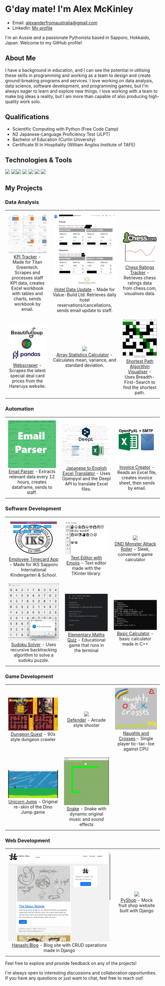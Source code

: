 # G'day mate! I'm Alex McKinley
- Email: alexanderfromaustralia@gmail.com
- LinkedIn: [My profile](https://www.linkedin.com/in/alex-mckinley-257266296/)
  
I'm an Aussie and a passionate Pythonista based in Sapporo, Hokkaido, Japan. Welcome to my GitHub profile!

## About Me
I have a background in education, and I can see the potential in utilising these skills in programming and working as a team to design and create ground-breaking programs and services. I love working on data analysis, data science, software development, and programming games, but I'm always eager to learn and explore new things. I love working with a team to make big ideas a reality, but I am more than capable of also producing high-quality work solo.

## Qualifications
- Scientific Computing with Python (Free Code Camp)
- N2 Japanese-Language Proficiency Test (JLPT)
- Bachelor of Education (Curtin University)
- Certificate III In Hospitality (William Angliss Institute of TAFE)

## Technologies & Tools
  <img src="https://upload.wikimedia.org/wikipedia/commons/c/c3/Python-logo-notext.svg" height="80"> <img src="https://jupyter.org/assets/share.png" height="80"><img src="https://www.djangoproject.com/m/img/logos/django-logo-positive.png" height="80"> <img src="https://upload.wikimedia.org/wikipedia/commons/thumb/8/87/Sql_data_base_with_logo.png/800px-Sql_data_base_with_logo.png?20210130181641" height="80"> <img src="https://upload.wikimedia.org/wikipedia/commons/thumb/6/61/HTML5_logo_and_wordmark.svg/120px-HTML5_logo_and_wordmark.svg.png" height="80"> <img src="https://upload.wikimedia.org/wikipedia/commons/thumb/d/d5/CSS3_logo_and_wordmark.svg/363px-CSS3_logo_and_wordmark.svg.png" height="80"> <img src="https://upload.wikimedia.org/wikipedia/commons/thumb/1/18/ISO_C%2B%2B_Logo.svg/1822px-ISO_C%2B%2B_Logo.svg.png" height="80">

## My Projects


### Data Analysis

<table>
 <tr>
    <td align="center" style="padding: 10px;">
      <img src="https://github.com/SapporoAlex/KPI-Tracker/blob/main/preview.jpg?raw=true" style="max-width:100%; height:auto;"">
      <br>
      <a href="https://github.com/SapporoAlex/KPI-Tracker/tree/main">KPI Tracker</a> - Made for Titan Greentech. Scrapes and processes staff KPI data, creates Excel workbook with tables and charts, sends workbook by email.
    </td>
    <td align="center" style="padding: 10px;">
      <img src="https://github.com/SapporoAlex/Hotel-Reservation-Cancellation-Daily-Update/blob/main/Preview.jpeg?raw=true" style="max-width:100%; height:auto;">
      <br>
      <a href="https://github.com/SapporoAlex/Hotel-Reservation-Cancellation-Daily-Update">Hotel Data Update</a> - Made for Value-Build Ltd. Retrieves daily hotel reservations/cancellations, sends email update to staff.
    </td>
    <td align="center" style="padding: 10px;">
      <img src="https://github.com/SapporoAlex/Chess-Ratings-Tracker-with-Chess.com-API/blob/main/previewchess.jpg" style="max-width:100%; height:auto;">
      <br>
      <a href="https://github.com/SapporoAlex/Chess-Ratings-Tracker-with-Chess.com-API">Chess Ratings Tracker</a> - Retrieves chess ratings data from chess.com, visualises data.
    </td>
  </tr>
  <tr>
    <td align="center" style="padding: 10px;">
      <img src="https://github.com/SapporoAlex/MTG-new-card-price-webscraper/blob/main/preview.png" style="max-width:100%; height:auto;">
      <br>
      <a href="https://github.com/SapporoAlex/MTG-new-card-price-webscraper/blob/main/README.md">Webscraper</a> - Scrapes the latest special deal card prices from the Hareruya website.
    </td>
    <td align="center" style="padding: 10px;">
      <img src="https://github.com/SapporoAlex/Mean-Variance-Standard-Deviation-Calculator/blob/main/preview.jpg" style="max-width:100%; height:auto;">
      <br>
      <a href="https://github.com/SapporoAlex/Mean-Variance-Standard-Deviation-Calculator/tree/main">Array Statistics Calculator</a> - Calculates mean, variance, and standard deviation.
    </td>
    <td align="center" style="padding: 10px;">
      <img src="https://github.com/SapporoAlex/Shortest-Path-Visualiser/blob/main/preview.png?raw=true" style="max-width:100%; height:auto;">
      <br>
      <a href="https://github.com/SapporoAlex/Shortest-Path-Visualiser/blob/main/README.md">Shortest Path Algorithm Visualiser</a> - Uses Breadth-First-Search to find the shortest path.
    </td>
  </tr>
</table>


### Automation

<table>
  <tr>
    <td align="center" style="padding: 10px;">
      <img src="https://github.com/SapporoAlex/Email-Parser/blob/main/preview.jpg" style="max-width:100%; height:auto;">
      <br>
      <a href="https://github.com/SapporoAlex/Email-Parser">Email Parser</a> - Extracts relevant data every 12 hours, creates dataframe, sends to staff.
    </td>
    <td align="center" style="padding: 10px;">
      <img src="https://github.com/SapporoAlex/Excel-to-Deepl-Translator/blob/main/process.jpg" style="max-width:100%; height:auto;">
      <br>
      <a href="https://github.com/SapporoAlex/Excel-to-Deepl-Translator">Japanese to English Excel Translator</a> - Uses Openpyxl and the Deepl API to translate Excel files.
    </td>
    <td align="center" style="padding: 10px;">
      <img src="https://github.com/SapporoAlex/Automated-Invoice/blob/main/preview.jpg" style="max-width:100%; height:auto;">
      <br>
      <a href="https://github.com/SapporoAlex/Automated-Invoice">Invoice Creator</a> - Reads an Excel file, creates invoice sheet, then sends by email.
    </td>
  </tr>
</table>



### Software Development

<table>
  <tr>
    <td align="center" style="padding: 10px;">
      <img src="https://github.com/SapporoAlex/Employee-Time-Card-App/blob/main/preview.gif" style="max-width:100%; height:auto;">
      <br>
      <a href="https://github.com/SapporoAlex/Employee-Time-Card-App">Employee Timecard App</a> - Made for IKS Sapporo International Kindergarten & School.
    </td>
    <td align="center" style="padding: 10px;">
      <img src="https://github.com/SapporoAlex/Text-Editor-with-Emojis/blob/main/sample.jpg" style="max-width:100%; height:auto;">
      <br>
      <a href="https://github.com/SapporoAlex/Text-Editor-with-Emojis">Text Editor with Emojis</a> - Text editor made with the TKinter library.
    </td>
    <td align="center" style="padding: 10px;">
      <img src="https://github.com/SapporoAlex/DND-Monster-Attack-Roller-GUI/blob/main/MAR%20Assets/Other/preview-thumb.gif" style="max-width:100%; height:auto;">
      <br>
      <a href="https://github.com/SapporoAlex/DND-Monster-Attack-Roller-GUI">DND Monster Attack Roller</a> - Sleek, convenient game calculator
    </td>
  </tr>
  <tr>
    <td align="center" style="padding: 10px;">
      <img src="https://github.com/SapporoAlex/Sudoku-Solver/blob/main/preview.png" style="max-width:100%; height:auto;">
      <br>
      <a href="https://github.com/SapporoAlex/Sudoku-Solver.git">Sudoku Solver</a> - Uses recursive backtracking algorithm to solve a sudoku puzzle.
    </td>
    <td align="center" style="padding: 10px;">
      <img src="https://github.com/SapporoAlex/Maths-Quiz/blob/main/Maths%20Quiz.png?raw=true" style="max-height:100%; height:auto;">
      <br>
      <a href="https://github.com/SapporoAlex/Maths-Quiz/tree/main">Elementary Maths Quiz</a> - Educational game that runs in the terminal
    </td>
      <td align="center" style="padding: 10px;">
      <img src="https://github.com/SapporoAlex/Basic-Calculator/blob/main/cpp%20calculator.png?raw=true" style="max-height:100%; height:auto;">
      <br>
      <a href="https://github.com/SapporoAlex/Basic-Calculator">Basic Calculator</a> - basic calculator made in C++
    </td>
  </tr>
</table>


### Game Development

<table>
  <tr>
    <td align="center" style="min-width: 14ch; word-break: break-word; padding: 10px">
      <img src="https://github.com/SapporoAlex/Game-Dungeon-Quest/blob/main/assets/preview_img.jpg" style="max-width:100%; height:auto;">
      <br>
      <a href="https://github.com/SapporoAlex/Game-Dungeon-Quest">Dungeon Quest</a> - 90s style dungeon crawler
    </td>
    <td align="center" style="min-width: 14ch; word-break: break-word; padding: 10px">
      <img src="https://github.com/SapporoAlex/Game-Defender/blob/main/assets/preview.gif" style="max-width: 100%; height: auto;">
      <br>
      <a href="https://github.com/SapporoAlex/Game-Defender">Defender</a> - Arcade style shooter
    </td>
    <td align="center" style="min-width: 14ch; word-break: break-word; padding: 10px">
      <img src="https://github.com/SapporoAlex/Naughts-Crosses/blob/main/preview.gif" style="max-width:100%; height:auto;">
      <br>
      <a href="https://github.com/SapporoAlex/Naughts-Crosses">Naughts and Crosses</a> - Single player tic-tac-toe against CPU
      <br>
    </td>
  </tr>
  <tr>
    <td align="center" style="min-width: 14ch; word-break: break-word; padding: 10px">
      <img src="https://github.com/SapporoAlex/Game-Unicorn-Jump/blob/main/unicorn_jump.gif" style="max-width: 100%; height: auto;">
      <br>
      <a href="https://github.com/SapporoAlex/Game-Unicorn-Jump">Unicorn Jump</a> - Original re-skin of the Dino Jump game
      <br>
    </td>
    <td align="center" style="min-width: 14ch; word-break: break-word; padding: 10px">
      <img src="https://github.com/SapporoAlex/Game-Snake/blob/main/assets/sample.gif" style="max-width: 100%; height: auto;">
      <br>
      <a href="https://github.com/SapporoAlex/Game-Snake">Snake</a> - Snake with dynamic original music and sound effects
      <br>
    </td>
  </tr>
</table>


### Web Development
<table>
  <tr>
    <td align="center" style="padding: 10px;">
      <img src="https://github.com/SapporoAlex/Hanashi-Blog-Site/blob/main/preview.jpg?raw=true" style="max-width:100%; height:auto;">
      <br>
      <a href="https://github.com/SapporoAlex/Hanashi-Blog-Site">Hanashi Blog</a> - Blog site with CRUD operations made in Django
    </td>
    <td align="center" style="padding: 10px;">
      <img src="https://github.com/SapporoAlex/PyShop-Website-Made-in-Django/blob/main/Preview.jpg?raw=true" style="max-width:100%; height:auto;">
      <br>
      <a href="https://github.com/SapporoAlex/PyShop-Website-Made-in-Django">PyShop</a> - Mock fruit shop website built with Django
    </td>
  </tr>
</table>

Feel free to explore and provide feedback on any of the projects!

I'm always open to interesting discussions and collaboration opportunities. If you have any questions or just want to chat, feel free to reach out!
